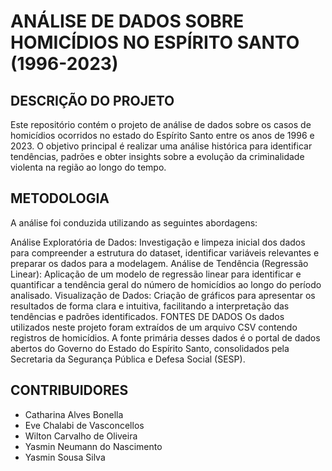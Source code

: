 # ANÁLISE DE DADOS SOBRE HOMICÍDIOS NO ESPÍRITO SANTO (1996-2023)

## DESCRIÇÃO DO PROJETO

Este repositório contém o projeto de análise de dados sobre os casos de homicídios ocorridos no estado do Espírito Santo entre os anos de 1996 e 2023. O objetivo principal é realizar uma análise histórica para identificar tendências, padrões e obter insights sobre a evolução da criminalidade violenta na região ao longo do tempo.

## METODOLOGIA

A análise foi conduzida utilizando as seguintes abordagens:

Análise Exploratória de Dados: Investigação e limpeza inicial dos dados para compreender a estrutura do dataset, identificar variáveis relevantes e preparar os dados para a modelagem.
Análise de Tendência (Regressão Linear): Aplicação de um modelo de regressão linear para identificar e quantificar a tendência geral do número de homicídios ao longo do período analisado.
Visualização de Dados: Criação de gráficos para apresentar os resultados de forma clara e intuitiva, facilitando a interpretação das tendências e padrões identificados.
FONTES DE DADOS
Os dados utilizados neste projeto foram extraídos de um arquivo CSV contendo registros de homicídios. A fonte primária desses dados é o portal de dados abertos do Governo do Estado do Espírito Santo, consolidados pela Secretaria da Segurança Pública e Defesa Social (SESP).

## CONTRIBUIDORES

- Catharina Alves Bonella
- Eve Chalabi de Vasconcellos
- Wilton Carvalho de Oliveira
- Yasmin Neumann do Nascimento
- Yasmin Sousa Silva
